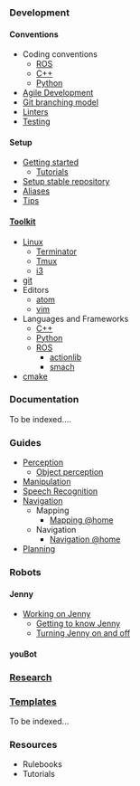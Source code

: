 ### Development
#### Conventions
* Coding conventions
    * [ROS](/development/conventions/coding/ROS)
    * [C++](/development/conventions/coding/cpp)
    * [Python](/development/conventions/coding/python)
* [Agile Development](/development/conventions/agile-development/agile-development)
* [Git branching model](/development/conventions/git/git-branching-model)
* [Linters](/development/conventions/linters/linters)
* [Testing](/development/conventions/testing/testing)

#### Setup
- [Getting started](/development/setup/getting-started)
    * [Tutorials](/development/setup/tutorials)
- [Setup stable repository](/development/setup/setup-stable)
- [Aliases](/development/setup/aliases)
- [Tips](/development/setup/tips)

#### [Toolkit](/development/toolkit/tools)

* [Linux](/development/toolkit/linux/linux)
    * [Terminator](/development/toolkit/tools#terminator)
    * [Tmux](/development/toolkit/linux/tmux/tmux)
    * [i3](/development/toolkit/tools#i3)
* [git](/development/toolkit/git/git)
* Editors
    * [atom](/development/toolkit/editors/atom/atom)
    * [vim](/development/toolkit/editors/vim/vim)
* Languages and Frameworks
    * [C++](/development/toolkit/languages_and_frameworks/cpp/cpp)
    * [Python](/development/toolkit/languages_and_frameworks/python/python)
    * [ROS](/development/toolkit/languages_and_frameworks/ros/ros)
        * [actionlib](/development/toolkit/languages_and_frameworks/ros/actionlib)
        * [smach](/development/toolkit/languages_and_frameworks/ros/smach)
* [cmake](/development/toolkit/cmake/cmake)

### Documentation
To be indexed....

### Guides
- [Perception](/guides/domains/perception/perception)
  - [Object perception](/guides/domains/perception/object-perception)
- [Manipulation](/guides/domains/manipulation/manipulation)
- [Speech Recognition](/guides/domains/speech/speech)
- [Navigation](/guides/domains/navigation/navigation)
  - Mapping
    - [Mapping @home](/guides/domains/navigation/mapping-athome)
  - Navigation
    - [Navigation @home](/guides/domains/navigation/navigation-athome)
- [Planning](/guides/domains/planning/planning)

### Robots
#### Jenny
* [Working on Jenny](/jenny/working-on-jenny)
  * [Getting to know Jenny](/jenny/getting-to-know-jenny)
  * [Turning Jenny on and off](/jenny/turning-jenny-on-and-off)

#### youBot

### [Research](/research/research)


### [Templates](/templates/templates)
To be indexed...

### Resources
* Rulebooks
* Tutorials
